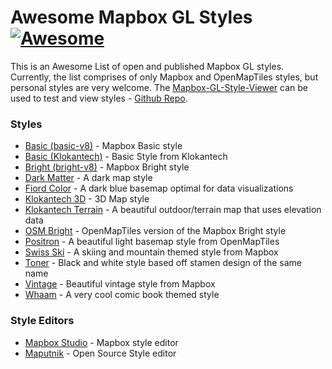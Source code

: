 # Awesome Mapbox GL Styles [![Awesome](https://cdn.rawgit.com/sindresorhus/awesome/d7305f38d29fed78fa85652e3a63e154dd8e8829/media/badge.svg)](https://github.com/sindresorhus/awesome)

This is an Awesome List of open and published Mapbox GL styles.  Currently, the list comprises of only Mapbox and OpenMapTiles styles, but personal styles are very welcome.  The [Mapbox-GL-Style-Viewer](http://natsmaps.com/mapbox-gl-style-viewer/) can be used to test and view styles - [Github Repo](https://github.com/NatEvatt/mapbox-gl-style-viewer).


### Styles

- [Basic (basic-v8)](https://github.com/mapbox/mapbox-gl-styles/blob/master/styles/basic-v8.json) - Mapbox Basic style
- [Basic (Klokantech)](https://github.com/openmaptiles/klokantech-basic-gl-style/blob/master/style.json) - Basic Style from Klokantech
- [Bright (bright-v8)](https://github.com/mapbox/mapbox-gl-styles/blob/master/styles/bright-v8.json) - Mapbox Bright style
- [Dark Matter](https://github.com/openmaptiles/dark-matter-gl-style/blob/master/style.json) - A dark map style
- [Fiord Color](https://github.com/openmaptiles/fiord-color-gl-style/blob/master/style.json) - A dark blue basemap optimal for data visualizations
- [Klokantech 3D](https://github.com/openmaptiles/klokantech-3d-gl-style/blob/master/style.json) - 3D Map style
- [Klokantech Terrain](https://github.com/openmaptiles/klokantech-terrain-gl-style/blob/master/style.json) - A beautiful outdoor/terrain map that uses elevation data
- [OSM Bright](https://github.com/openmaptiles/osm-bright-gl-style/blob/master/style.json) - OpenMapTiles version of the Mapbox Bright style
- [Positron](https://github.com/openmaptiles/positron-gl-style/blob/master/style.json) - A beautiful light basemap style from OpenMapTiles
- [Swiss Ski](https://github.com/mapbox/mapbox-gl-swiss-ski-style/blob/master/cij1zoclj002y8rkkdjl69psd.json) - A skiing and mountain themed style from Mapbox
- [Toner](https://github.com/openmaptiles/toner-gl-style/blob/master/style.json) - Black and white style based off stamen design of the same name 
- [Vintage](https://github.com/mapbox/mapbox-gl-vintage-style/blob/master/cif5p01n202nisaktvljx9mv3.json) - Beautiful vintage style from Mapbox 
- [Whaam](https://github.com/mapbox/mapbox-gl-whaam-style/blob/master/cii8323c8004w0nlvtss3dbm2.json) - A very cool comic book themed style

### Style Editors
- [Mapbox Studio](https://www.mapbox.com/mapbox-studio/) - Mapbox style editor
- [Maputnik](http://maputnik.com/) - Open Source Style editor
